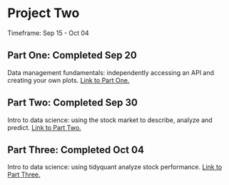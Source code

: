 # Project Two

Timeframe: Sep 15 - Oct 04 <br/>

## Part One: Completed Sep 20
Data management fundamentals: independently accessing an API and creating your own plots. [Link to Part One.](p2part1.md)<br/>

## Part Two: Completed Sep 30
Intro to data science: using the stock market to describe, analyze and predict. [Link to Part Two.](p2part2.md)<br/>

## Part Three: Completed Oct 04
Intro to data science: using tidyquant analyze stock performance. [Link to Part Three.](p2part3.md)<br/>
